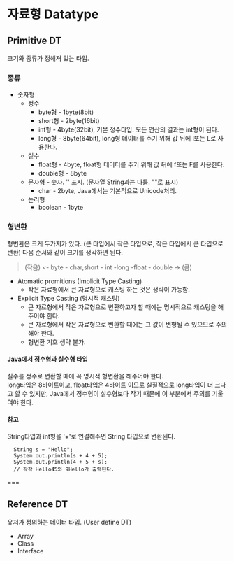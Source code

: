 # 자료형 Datatype
## Primitive DT
크기와 종류가 정해져 있는 타입.
### 종류
* 숫자형
  * 정수
    * byte형 - 1byte(8bit)
    * short형 - 2byte(16bit)
    * int형 - 4byte(32bit), 기본 정수타입. 모든 연산의 결과는 int형이 된다.
    * long형 - 8byte(64bit), long형 데이터를 주기 위해 값 뒤에 l또는 L로 사용한다.
  * 실수
    * float형 - 4byte, float형 데이터를 주기 위해 값 뒤에 f또는 F를 사용한다.
    * double형 - 8byte
  * 문자형 - 숫자. '' 표시. (문자열 String과는 다름. ""로 표시)
    * char - 2byte, Java에서는 기본적으로 Unicode처리.
  * 논리형
    * boolean - 1byte
### 형변환
형변환은 크게 두가지가 있다. (큰 타입에서 작은 타입으로, 작은 타입에서 큰 타입으로 변환)
다음 순서와 같이 크기를 생각하면 된다.  

> (작음) <- byte - char,short - int -long -float - double -> (큼)  

* Atomatic promitions (Implicit Type Casting)
  * 작은 자료형에서 큰 자료형으로 캐스팅 하는 것은 생략이 가능함.  
* Explicit Type Casting (명시적 캐스팅)
  * 큰 자료형에서 작은 자료형으로 변환하고자 할 때에는 명시적으로 캐스팅을 해주어야 한다.
  * 큰 자료형에서 작은 자료형으로 변환할 때에는 그 값이 변형될 수 있으므로 주의해야 한다.
  * 형변환 기호 생략 불가.  

#### Java에서 정수형과 실수형 타입
실수를 정수로 변환할 때에 꼭 명시적 형변환을 해주어야 한다.  
long타입은 8바이트이고, float타입은 4바이트 이므로 실질적으로 long타입이 더 크다고 할 수 있지만, Java에서 정수형이 실수형보다 작기 때문에 이 부분에서 주의를 기울여야 한다.

#### 참고
String타입과 int형을 '+'로 연결해주면 String 타입으로 변환된다.
```
  String s = "Hello";
  System.out.println(s + 4 + 5);
  System.out.println(4 + 5 + s);
  // 각각 Hello45와 9Hello가 출력된다.
```

===

## Reference DT
유저가 정의하는 데이터 타입. (User define DT)
* Array
* Class
* Interface
